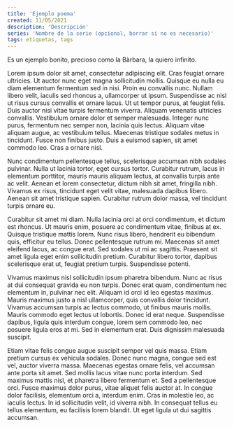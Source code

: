 ```yaml
---
title: 'Ejemplo poema'
created: 11/05/2021
description: 'Descripción'
series: 'Nombre de la serie (opcional, borrar si no es necesario)'
tags: etiquetas, tags
---
```


Es un ejemplo bonito,
precioso como la Bàrbara,
la quiero infinito.

Lorem ipsum dolor sit amet, consectetur adipiscing elit. Cras feugiat ornare ultricies. Ut auctor nunc eget magna sollicitudin mollis. Quisque eu nulla eu diam elementum fermentum sed in nisi. Proin eu convallis nunc. Nullam libero velit, iaculis sed rhoncus a, ullamcorper ut ipsum. Suspendisse ac nisl ut risus cursus convallis et ornare lacus. Ut ut tempor purus, at feugiat felis. Duis auctor nisi vitae turpis fermentum viverra. Aliquam venenatis ultricies convallis. Vestibulum ornare dolor et semper malesuada. Integer nunc purus, fermentum nec semper non, lacinia quis lectus. Aliquam vitae aliquam augue, ac vestibulum tellus. Maecenas tristique sodales metus in tincidunt. Fusce non finibus justo. Duis a euismod sapien, sit amet commodo leo. Cras a ornare nisl.

Nunc condimentum pellentesque tellus, scelerisque accumsan nibh sodales pulvinar. Nulla ut lacinia tortor, eget cursus tortor. Curabitur rutrum, lacus in elementum porttitor, mauris mauris aliquam lectus, at convallis turpis ante ac velit. Aenean et lorem consectetur, dictum nibh sit amet, fringilla nibh. Vivamus ex risus, tincidunt eget velit vitae, malesuada dapibus libero. Aenean sit amet tristique sapien. Curabitur rutrum dolor massa, vel tincidunt turpis ornare eu.

Curabitur sit amet mi diam. Nulla lacinia orci at orci condimentum, et dictum est rhoncus. Ut mauris enim, posuere ac condimentum vitae, finibus at ex. Quisque tristique mattis lorem. Nunc risus libero, hendrerit eu bibendum quis, efficitur eu tellus. Donec pellentesque rutrum mi. Maecenas sit amet eleifend lacus, ac congue erat. Sed sodales ut mi ac sagittis. Praesent sit amet ligula eget enim sollicitudin pretium. Curabitur libero tortor, dapibus scelerisque erat ut, feugiat pretium turpis. Suspendisse potenti.

Vivamus maximus nisl sollicitudin ipsum pharetra bibendum. Nunc ac risus at dui consequat gravida eu non turpis. Donec erat quam, condimentum nec elementum in, pulvinar nec elit. Aliquam id orci id leo egestas maximus. Mauris maximus justo a nisl ullamcorper, quis convallis dolor tincidunt. Vivamus accumsan turpis ac lectus commodo, ut finibus mauris mollis. Mauris commodo eget lectus ut lobortis. Donec id erat neque. Suspendisse dapibus, ligula quis interdum congue, lorem sem commodo leo, nec posuere ligula eros at mi. Sed in elementum erat. Duis dignissim malesuada suscipit.

Etiam vitae felis congue augue suscipit semper vel quis massa. Etiam pretium cursus ex vehicula sodales. Donec nunc magna, congue sed est vel, auctor viverra massa. Maecenas egestas ornare felis, vel accumsan ante porta sit amet. Sed mollis lacus vitae nunc porta interdum. Sed maximus mattis nisl, et pharetra libero fermentum et. Sed a pellentesque orci. Fusce maximus dolor purus, vitae aliquet felis auctor at. In congue dolor facilisis, elementum orci a, interdum enim. Cras in molestie leo, ac iaculis lectus. In id sollicitudin velit, id viverra nibh. In consequat tellus eu tellus elementum, eu facilisis lorem blandit. Ut eget ligula ut dui sagittis accumsan.
